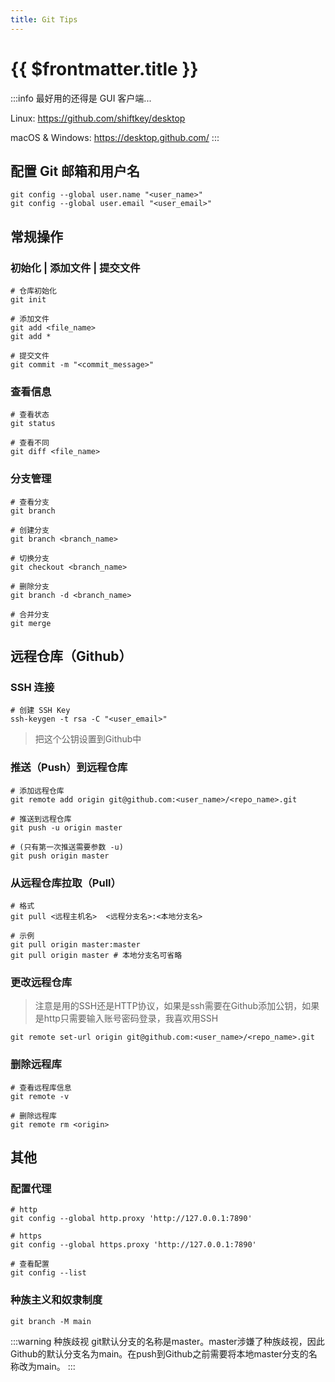 ```yaml
---
title: Git Tips
---
```

# {{ $frontmatter.title }}

:::info
最好用的还得是 GUI 客户端...

Linux: https://github.com/shiftkey/desktop

macOS & Windows: https://desktop.github.com/
:::

## 配置 Git 邮箱和用户名

```shell
git config --global user.name "<user_name>"
git config --global user.email "<user_email>"
```

## 常规操作

### 初始化 | 添加文件 | 提交文件

```shell
# 仓库初始化
git init

# 添加文件
git add <file_name>
git add *

# 提交文件
git commit -m "<commit_message>"
```

### 查看信息

```shell
# 查看状态
git status

# 查看不同
git diff <file_name>
```

### 分支管理

```shell
# 查看分支
git branch

# 创建分支
git branch <branch_name>

# 切换分支
git checkout <branch_name>

# 删除分支
git branch -d <branch_name>

# 合并分支
git merge
```

## 远程仓库（Github）

### SSH 连接

```shell
# 创建 SSH Key
ssh-keygen -t rsa -C "<user_email>"
```

> 把这个公钥设置到Github中

### 推送（Push）到远程仓库

```shell
# 添加远程仓库
git remote add origin git@github.com:<user_name>/<repo_name>.git

# 推送到远程仓库
git push -u origin master

# (只有第一次推送需要参数 -u)
git push origin master
```

### 从远程仓库拉取（Pull）
```shell
# 格式
git pull <远程主机名>  <远程分支名>:<本地分支名>

# 示例
git pull origin master:master
git pull origin master # 本地分支名可省略
```

### 更改远程仓库

> 注意是用的SSH还是HTTP协议，如果是ssh需要在Github添加公钥，如果是http只需要输入账号密码登录，我喜欢用SSH

```shell
git remote set-url origin git@github.com:<user_name>/<repo_name>.git
```

### 删除远程库

```shell
# 查看远程库信息
git remote -v

# 删除远程库
git remote rm <origin>
```

## 其他

### 配置代理

```shell
# http
git config --global http.proxy 'http://127.0.0.1:7890'

# https
git config --global https.proxy 'http://127.0.0.1:7890'

# 查看配置
git config --list
```

### 种族主义和奴隶制度

```shell
git branch -M main
```

:::warning 种族歧视
git默认分支的名称是master。master涉嫌了种族歧视，因此Github的默认分支名为main。在push到Github之前需要将本地master分支的名称改为main。
:::
